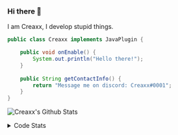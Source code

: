 ### Hi there 👋

I am Creaxx, I develop stupid things. 

```java
public class Creaxx implements JavaPlugin {

    public void onEnable() {
        System.out.println("Hello there!");
    }
    
    public String getContactInfo() {
        return "Message me on discord: Creaxx#0001";
    }
}
```
![Creaxx's Github Stats](https://github-readme-stats-creaxxogs-projects.vercel.app/api?username=CreaxxOG&show_icons=true&theme=dark&count_private=true)

<details>
  <summary>Code Stats</summary>

<!--START_SECTION:waka-->

```txt
Java              15 hrs 11 mins  ████████████████████▓░░░░   82.38 %
XML               1 hr 2 mins     █▒░░░░░░░░░░░░░░░░░░░░░░░   05.68 %
HTML              46 mins         █░░░░░░░░░░░░░░░░░░░░░░░░   04.23 %
YAML              34 mins         ▓░░░░░░░░░░░░░░░░░░░░░░░░   03.16 %
JavaScript        18 mins         ▒░░░░░░░░░░░░░░░░░░░░░░░░   01.65 %
```

<!--END_SECTION:waka-->
</details>
